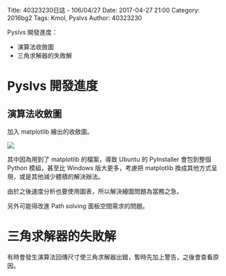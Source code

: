 Title: 40323230日誌 - 106/04/27
Date: 2017-04-27 21:00
Category: 2016bg2
Tags: Kmol, Pyslvs
Author: 40323230

Pyslvs 開發進度：

* 演算法收斂圖
* 三角求解器的失敗解

<!-- PELICAN_END_SUMMARY -->

Pyslvs 開發進度
===

演算法收斂圖
---

加入 matplotlib 繪出的收斂圖。

![](https://raw.githubusercontent.com/coursemdetw/project_site_files/gh-pages/files/2016spring/g2/Python_solvespace/0427_01.png)

其中因為用到了 matplotlib 的檔案，導致 Ubuntu 的 PyInstaller 會包到整個 Python 模組，甚至比 Windows 版大更多，考慮把 matplotlib 換成其他方式呈現，或是其他減少體積的解決辦法。

由於之後速度分析也要使用圖表，所以解決繪圖問題為當務之急。

另外可能得改進 Path solving 面板空間需求的問題。

三角求解器的失敗解
===

有時會發生演算法回傳尺寸使三角求解器出錯，暫時先加上警告，之後會查看原因。